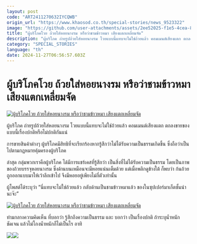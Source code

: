 ```yaml
---
layout: post
code: "ART2411270632IYCQWB"
origin_url: "https://www.khaosod.co.th/special-stories/news_9523322"
image: "https://github.com/user-attachments/assets/2ee52025-f1e5-4cea-88fd-0b34b03d1b1d"
title: "ผู้บริโภคโวย ถ้วยใส่หอยนางรม หรือว่าชามข้าวหมา เสียงแตกเหลี่ยมจัด"
description: "ผู้บริโภค ถ่ายรูปถ้วยใส่หอยนางรม โวยแบบนี้แทบจะไม่ใช่ถ้วยแล้ว คอมเมนต์เสียงแตก ตกลงขายของแบบนี้เรื่องปกติหรือไม่ปกติกันแน่"
category: "SPECIAL_STORIES"
language: "th"
date: 2024-11-27T06:56:57.603Z
---
```


# ผู้บริโภคโวย ถ้วยใส่หอยนางรม หรือว่าชามข้าวหมา เสียงแตกเหลี่ยมจัด

[![ผู้บริโภคโวย ถ้วยใส่หอยนางรม หรือว่าชามข้าวหมา เสียงแตกเหลี่ยมจัด](https://www.khaosod.co.th/wpapp/uploads/2024/11/oysters-055.jpg "ผู้บริโภคโวย ถ้วยใส่หอยนางรม หรือว่าชามข้าวหมา เสียงแตกเหลี่ยมจัด")](https://www.khaosod.co.th/wpapp/uploads/2024/11/oysters-055.jpg)

ผู้บริโภค ถ่ายรูปถ้วยใส่หอยนางรม โวยแบบนี้แทบจะไม่ใช่ถ้วยแล้ว คอมเมนต์เสียงแตก ตกลงขายของแบบนี้เรื่องปกติหรือไม่ปกติกันแน่

การขายสินค้าต่างๆ ผู้บริโภคมีสิทธิที่จะเรียกร้องหากรู้สึกว่าไม่ได้รับความเป็นธรรมเกิดขึ้น ซึ่งถือว่าเป็นไปตามกฎหมายคุ้มครองผู้บริโภค

ล่าสุด กลุ่มพวกเราคือผู้บริโภค ได้มีการแชร์เคสที่รู้สึกว่า เป็นสิ่งที่ไม่ได้รับความเป็นธรรม โดยเป็นภาพของถ้วยบรรจุหอยนางรม ซึ่งด้านบนเหมือนจะมีหอยแน่นเต็มด้วย แต่เมื่อพลิกดูข้างใต้ ก็พบว่า ก้นถ้วยถูกออกแบบมาให้เว้าลึกเข้าไป จึงมีหอยอยู่เพียงไม่กี่ตัวเท่านั้น

ผู้โพสต์ได้ระบุว่า “นี่แทบจะไม่ใช่ถ้วยแล้ว กลับด้านเป็นชามข้าวหมาแล้ว ของในซุปเปอร์มาเก็ตชั้นนำนะจ๊ะ”

[![ผู้บริโภคโวย ถ้วยใส่หอยนางรม หรือว่าชามข้าวหมา เสียงแตกเหลี่ยมจัด](https://www.khaosod.co.th/wpapp/uploads/2024/11/oysters-011.jpg)](https://www.khaosod.co.th/wpapp/uploads/2024/11/oysters-011.jpg)

ท่ามกลางความคิดเห็น ที่บอกว่า รู้สึกถึงความเป็นธรรม และ บอกว่า เป็นเรื่องปกติ ถ้าระบุน้ำหนักชัดเจน แล้วไม่โกงน้ำหนักก็ไม่เป็นไร อาทิ

[![](https://www.khaosod.co.th/wpapp/uploads/2024/11/oysters-022.jpg)](https://www.khaosod.co.th/wpapp/uploads/2024/11/oysters-022.jpg)[![](https://www.khaosod.co.th/wpapp/uploads/2024/11/oysters-033.jpg)](https://www.khaosod.co.th/wpapp/uploads/2024/11/oysters-033.jpg)